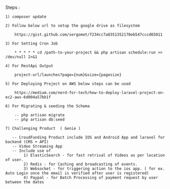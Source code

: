 Steps :

    1) composer update

    2) Follow below url to setup the google drive as filesystem

        https://gist.github.com/sergomet/f234cc7a8351352170eb547cccd65011

    3) For Setting Cron Job

        * * * * * cd /path-to-your-project && php artisan schedule:run >> /dev/null 2>&1

    4) For RestApi Output

        project-url/launches?page={num}&size={pagesize}
    
    5) For Deploying Project on AWS below steps can be used

        https://medium.com/nerd-for-tech/how-to-deploy-laravel-project-on-ec2-aws-6d004a57bb1f

    6) For Migrating & seeding the Schema

        -- php artisan migrate
        -- php artisan db:seed

    7) Challenging Product  ( Genie )

       -- CroudFunding Product include IOS and Android App and laravel for backend (CMS + API)
       -- Video Streaming App
       -- Include use of 
            1) ElasticSearch - for fast retrival of Videos as per location of user.
            2) Redis - for Caching and broadcasting of events.
            3) Websocket - for triggering action to the ios app. ( for ex. Auto Login once the email is verified after user is registered)
            4) Paypal - for Batch Processing of payment request by user between the dates




    
